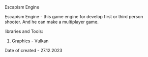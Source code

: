 Escapism Engine

Escapism Engine - this game engine for develop first or third person shooter. And he can make a multiplayer game.

libraries and Tools:
1. Graphics - Vulkan

Date of created - 27.12.2023